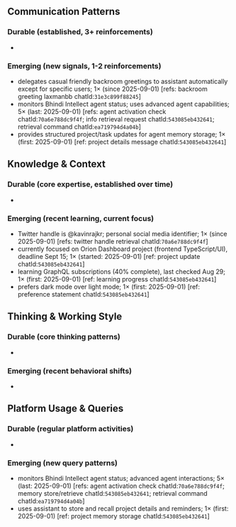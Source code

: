 ## Communication Patterns
### Durable (established, 3+ reinforcements)
-

### Emerging (new signals, 1-2 reinforcements)
- delegates casual friendly backroom greetings to assistant automatically except for specific users; 1× (since 2025-09-01) [refs: backroom greeting laxmanbb chatId:`31e3c899f88245`]
- monitors Bhindi Intellect agent status; uses advanced agent capabilities; 5× (last: 2025-09-01) [refs: agent activation check chatId:`70a6e788dc9f4f`; info retrieval request chatId:`543085eb432641`; retrieval command chatId:`ea719794d4a04b`]
- provides structured project/task updates for agent memory storage; 1× (first: 2025-09-01) [ref: project details message chatId:`543085eb432641`]

## Knowledge & Context
### Durable (core expertise, established over time)
-

### Emerging (recent learning, current focus)
- Twitter handle is @kavinrajkr; personal social media identifier; 1× (since 2025-09-01) [refs: twitter handle retrieval chatId:`70a6e788dc9f4f`]
- currently focused on Orion Dashboard project (frontend TypeScript/UI), deadline Sept 15; 1× (started: 2025-09-01) [ref: project update chatId:`543085eb432641`]
- learning GraphQL subscriptions (40% complete), last checked Aug 29; 1× (first: 2025-09-01) [ref: learning progress chatId:`543085eb432641`]
- prefers dark mode over light mode; 1× (first: 2025-09-01) [ref: preference statement chatId:`543085eb432641`]

## Thinking & Working Style
### Durable (core thinking patterns)
-

### Emerging (recent behavioral shifts)
-

## Platform Usage & Queries
### Durable (regular platform activities)
-

### Emerging (new query patterns)
- monitors Bhindi Intellect agent status; advanced agent interactions; 5× (last: 2025-09-01) [refs: agent activation check chatId:`70a6e788dc9f4f`; memory store/retrieve chatId:`543085eb432641`; retrieval command chatId:`ea719794d4a04b`]
- uses assistant to store and recall project details and reminders; 1× (first: 2025-09-01) [ref: project memory storage chatId:`543085eb432641`]